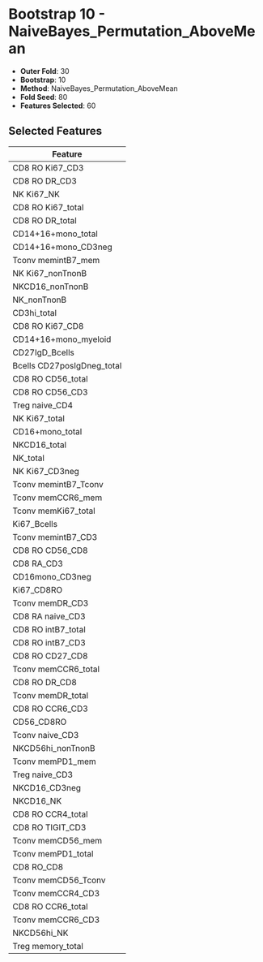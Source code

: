 # Bootstrap 10 - NaiveBayes_Permutation_AboveMean

- **Outer Fold**: 30
- **Bootstrap**: 10
- **Method**: NaiveBayes_Permutation_AboveMean
- **Fold Seed**: 80
- **Features Selected**: 60

## Selected Features

| Feature |
|---------|
| CD8  RO Ki67_CD3 |
| CD8 RO DR_CD3 |
| NK Ki67_NK |
| CD8 RO Ki67_total |
| CD8 RO DR_total |
| CD14+16+mono_total |
| CD14+16+mono_CD3neg |
| Tconv memintB7_mem |
| NK Ki67_nonTnonB |
| NKCD16_nonTnonB |
| NK_nonTnonB |
| CD3hi_total |
| CD8 RO Ki67_CD8 |
| CD14+16+mono_myeloid |
| CD27IgD_Bcells |
| Bcells CD27posIgDneg_total |
| CD8 RO CD56_total |
| CD8 RO CD56_CD3 |
| Treg naive_CD4 |
| NK Ki67_total |
| CD16+mono_total |
| NKCD16_total |
| NK_total |
| NK Ki67_CD3neg |
| Tconv memintB7_Tconv |
| Tconv memCCR6_mem |
| Tconv memKi67_total |
| Ki67_Bcells |
| Tconv memintB7_CD3 |
| CD8 RO CD56_CD8 |
| CD8 RA_CD3 |
| CD16mono_CD3neg |
| Ki67_CD8RO |
| Tconv memDR_CD3 |
| CD8 RA naive_CD3 |
| CD8 RO intB7_total |
| CD8 RO intB7_CD3 |
| CD8 RO CD27_CD8 |
| Tconv memCCR6_total |
| CD8 RO DR_CD8 |
| Tconv memDR_total |
| CD8 RO CCR6_CD3 |
| CD56_CD8RO |
| Tconv naive_CD3 |
| NKCD56hi_nonTnonB |
| Tconv memPD1_mem |
| Treg naive_CD3 |
| NKCD16_CD3neg |
| NKCD16_NK |
| CD8 RO CCR4_total |
| CD8 RO TIGIT_CD3 |
| Tconv memCD56_mem |
| Tconv memPD1_total |
| CD8 RO_CD8 |
| Tconv memCD56_Tconv |
| Tconv memCCR4_CD3 |
| CD8 RO CCR6_total |
| Tconv memCCR6_CD3 |
| NKCD56hi_NK |
| Treg memory_total |
